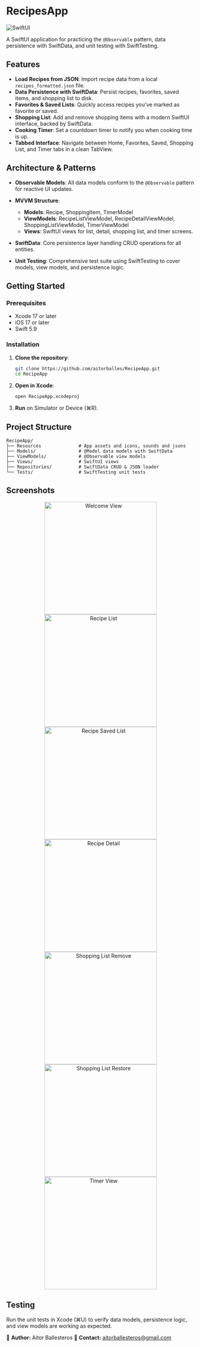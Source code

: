 # RecipesApp

![SwiftUI](https://img.shields.io/badge/SwiftUI-%23FF5722.svg?style=for-the-badge&logo=swift&logoColor=white)

A SwiftUI application for practicing the `@Observable` pattern, data persistence with SwiftData, and unit testing with SwiftTesting.

## Features

* **Load Recipes from JSON**: Import recipe data from a local `recipes_formatted.json` file.
* **Data Persistence with SwiftData**: Persist recipes, favorites, saved items, and shopping list to disk.
* **Favorites & Saved Lists**: Quickly access recipes you’ve marked as favorite or saved.
* **Shopping List**: Add and remove shopping items with a modern SwiftUI interface, backed by SwiftData.
* **Cooking Timer**: Set a countdown timer to notify you when cooking time is up.
* **Tabbed Interface**: Navigate between Home, Favorites, Saved, Shopping List, and Timer tabs in a clean TabView.

## Architecture & Patterns

* **Observable Models**: All data models conform to the `@Observable` pattern for reactive UI updates.
* **MVVM Structure**:

  * **Models**: Recipe, ShoppingItem, TimerModel
  * **ViewModels**: RecipeListViewModel, RecipeDetailViewModel, ShoppingListViewModel, TimerViewModel
  * **Views**: SwiftUI views for list, detail, shopping list, and timer screens.
* **SwiftData**: Core persistence layer handling CRUD operations for all entities.
* **Unit Testing**: Comprehensive test suite using SwiftTesting to cover models, view models, and persistence logic.

## Getting Started

### Prerequisites

* Xcode 17 or later
* iOS 17 or later
* Swift 5.9

### Installation

1. **Clone the repository**:

   ```bash
   git clone https://github.com/aitorballes/RecipeApp.git
   cd RecipeApp
   ```
2. **Open in Xcode**:

   ```bash
   open RecipeApp.xcodeproj
   ```
3. **Run** on Simulator or Device (⌘R).

## Project Structure

```
RecipeApp/
├── Resources              # App assets and icons, sounds and jsons
├── Models/                # @Model data models with SwiftData
├── ViewModels/            # @Observable view models
├── Views/                 # SwiftUI views
├── Repositories/          # SwiftData CRUD & JSON loader
└── Tests/                 # SwiftTesting unit tests
```

## Screenshots

<p align="center"> <img src="Screenshots/welcome_view.png" alt="Welcome View" width="300" /> <img src="Screenshots/recipes_list.png" alt="Recipe List" width="300" /> <img src="Screenshots/saved_list.png" alt="Recipe Saved List" width="300" /> <img src="Screenshots/recipe_detail.png" alt="Recipe Detail" width="300" /> <img src="Screenshots/shopping_list_remove.png" alt="Shopping List Remove" width="300" /> <img src="Screenshots/shopping_list_restore.png" alt="Shopping List Restore" width="300" /> <img src="Screenshots/timer_view.png" alt="Timer View" width="300" /> </p>


## Testing

Run the unit tests in Xcode (⌘U) to verify data models, persistence logic, and view models are working as expected.

📌 **Author:** Aitor Ballesteros
📧 **Contact:** aitorballesteros@gmail.com
